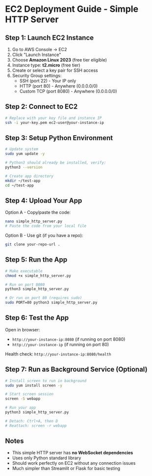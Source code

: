 # EC2 Deployment Guide - Simple HTTP Server

## Step 1: Launch EC2 Instance

1. Go to AWS Console → EC2
2. Click "Launch Instance"
3. Choose **Amazon Linux 2023** (free tier eligible)
4. Instance type: **t2.micro** (free tier)
5. Create or select a key pair for SSH access
6. Security Group settings:
   - SSH (port 22) - Your IP only
   - HTTP (port 80) - Anywhere (0.0.0.0/0)
   - Custom TCP (port 8080) - Anywhere (0.0.0.0/0)

## Step 2: Connect to EC2

```bash
# Replace with your key file and instance IP
ssh -i your-key.pem ec2-user@your-instance-ip
```

## Step 3: Setup Python Environment

```bash
# Update system
sudo yum update -y

# Python3 should already be installed, verify:
python3 --version

# Create app directory
mkdir ~/test-app
cd ~/test-app
```

## Step 4: Upload Your App

Option A - Copy/paste the code:
```bash
nano simple_http_server.py
# Paste the code from your local file
```

Option B - Use git (if you have a repo):
```bash
git clone your-repo-url .
```

## Step 5: Run the App

```bash
# Make executable
chmod +x simple_http_server.py

# Run on port 8080
python3 simple_http_server.py

# Or run on port 80 (requires sudo)
sudo PORT=80 python3 simple_http_server.py
```

## Step 6: Test the App

Open in browser:
- `http://your-instance-ip:8080` (if running on port 8080)
- `http://your-instance-ip` (if running on port 80)

Health check: `http://your-instance-ip:8080/health`

## Step 7: Run as Background Service (Optional)

```bash
# Install screen to run in background
sudo yum install screen -y

# Start screen session
screen -S webapp

# Run your app
python3 simple_http_server.py

# Detach: Ctrl+A, then D
# Reattach: screen -r webapp
```

## Notes

- This simple HTTP server has **no WebSocket dependencies**
- Uses only Python standard library
- Should work perfectly on EC2 without any connection issues
- Much simpler than Streamlit or Flask for basic testing